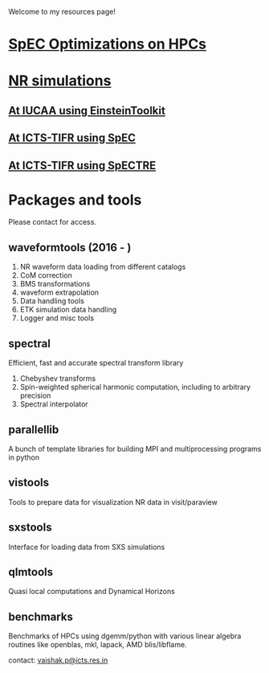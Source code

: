 
Welcome to my resources page!


# [SpEC Optimizations on HPCs](optimizations.md)

# [NR simulations](EccentricAlignedPrecessing.md)

## [At IUCAA using EinsteinToolkit](IUCAA_sims.md)
## [At ICTS-TIFR using SpEC](EccentricAlignedPrecessing.md)
## [At ICTS-TIFR using SpECTRE](SpECTRE_sims_ICTS.md)



# Packages and tools

Please contact for access.


## waveformtools (2016 - )
1. NR waveform data loading from different catalogs
2. CoM correction
3. BMS transformations
4. waveform extrapolation
5. Data handling tools
6. ETK simulation data handling
7. Logger and misc tools


## spectral
Efficient, fast and accurate spectral transform library
1. Chebyshev transforms
2. Spin-weighted spherical harmonic computation, including to arbitrary precision
3. Spectral interpolator


## parallellib
A bunch of template libraries for building MPI and multiprocessing programs in python

## vistools
Tools to prepare data for visualization NR data in visit/paraview

## sxstools
Interface for loading data from SXS simulations

## qlmtools
Quasi local computations and Dynamical Horizons 

## benchmarks
Benchmarks of HPCs using dgemm/python with various linear algebra routines like openblas, mkl, lapack, AMD blis/libflame.

contact: vaishak.p@icts.res.in

